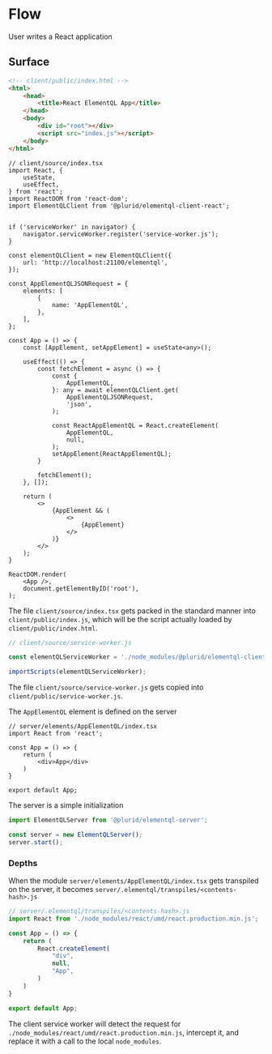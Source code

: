 # Flow

User writes a React application

## Surface

``` html
<!-- client/public/index.html -->
<html>
    <head>
        <title>React ElementQL App</title>
    </head>
    <body>
        <div id="root"></div>
        <script src="index.js"></script>
    </body>
</html>
```


``` tsx
// client/source/index.tsx
import React, {
    useState,
    useEffect,
} from 'react';
import ReactDOM from 'react-dom';
import ElementQLClient from '@plurid/elementql-client-react';


if ('serviceWorker' in navigator) {
    navigator.serviceWorker.register('service-worker.js');
}

const elementQLClient = new ElementQLClient({
    url: 'http://localhost:21100/elementql',
});

const AppElementQLJSONRequest = {
    elements: [
        {
            name: 'AppElementQL',
        },
    ],
};

const App = () => {
    const [AppElement, setAppElement] = useState<any>();

    useEffect(() => {
        const fetchElement = async () => {
            const {
                AppElementQL,
            }: any = await elementQLClient.get(
                AppElementQLJSONRequest,
                'json',
            );

            const ReactAppElementQL = React.createElement(
                AppElementQL,
                null,
            );
            setAppElement(ReactAppElementQL);
        }

        fetchElement();
    }, []);

    return (
        <>
            {AppElement && (
                <>
                    {AppElement}
                </>
            )}
        </>
    );
}

ReactDOM.render(
    <App />,
    document.getElementByID('root'),
);
```

The file `client/source/index.tsx` gets packed in the standard manner into `client/public/index.js`, which will be the script actually loaded by `client/public/index.html`.


``` js
// client/source/service-worker.js

const elementQLServiceWorker = './node_modules/@plurid/elementql-client-react/distrubtion/service-worker.js';

importScripts(elementQLServiceWorker);
```

The file `client/source/service-worker.js` gets copied into `client/public/service-worker.js`.



The `AppElementQL` element is defined on the server

``` tsx
// server/elements/AppElementQL/index.tsx
import React from 'react';

const App = () => {
    return (
        <div>App</div>
    )
}

export default App;
```

The server is a simple initialization

``` ts
import ElementQLServer from '@plurid/elementql-server';

const server = new ElementQLServer();
server.start();
```


### Depths

When the module `server/elements/AppElementQL/index.tsx` gets transpiled on the server, it becomes `server/.elementql/transpiles/<contents-hash>.js`

``` js
// server/.elementql/transpiles/<contents-hash>.js
import React from './node_modules/react/umd/react.production.min.js';

const App = () => {
    return (
        React.createElement(
            "div",
            null,
            "App",
        )
    )
}

export default App;
```

The client service worker will detect the request for `./node_modules/react/umd/react.production.min.js`, intercept it, and replace it with a call to the local `node_modules`.
